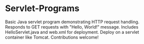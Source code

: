 # Servlet-Programs
Basic Java servlet program demonstrating HTTP request handling. Responds to GET requests with "Hello, World!" message. Includes HelloServlet.java and web.xml for deployment. Deploy on a servlet container like Tomcat. Contributions welcome!
